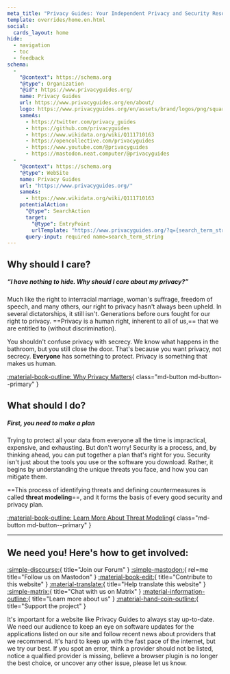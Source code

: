 ```yaml
---
meta_title: "Privacy Guides: Your Independent Privacy and Security Resource"
template: overrides/home.en.html
social:
  cards_layout: home
hide:
  - navigation
  - toc
  - feedback
schema:
  - 
    "@context": https://schema.org
    "@type": Organization
    "@id": https://www.privacyguides.org/
    name: Privacy Guides
    url: https://www.privacyguides.org/en/about/
    logo: https://www.privacyguides.org/en/assets/brand/logos/png/square/pg-yellow.png
    sameAs:
      - https://twitter.com/privacy_guides
      - https://github.com/privacyguides
      - https://www.wikidata.org/wiki/Q111710163
      - https://opencollective.com/privacyguides
      - https://www.youtube.com/@privacyguides
      - https://mastodon.neat.computer/@privacyguides
  - 
    "@context": https://schema.org
    "@type": WebSite
    name: Privacy Guides
    url: "https://www.privacyguides.org/"
    sameAs:
      - https://www.wikidata.org/wiki/Q111710163
    potentialAction:
      "@type": SearchAction
      target:
        "@type": EntryPoint
        urlTemplate: "https://www.privacyguides.org/?q={search_term_string}"
      query-input: required name=search_term_string
---
```


<!-- markdownlint-disable -->
## Why should I care?

##### “I have nothing to hide. Why should I care about my privacy?”

Much like the right to interracial marriage, woman's suffrage, freedom of speech, and many others, our right to privacy hasn't always been upheld. In several dictatorships, it still isn't. Generations before ours fought for our right to privacy. ==Privacy is a human right, inherent to all of us,== that we are entitled to (without discrimination).

You shouldn't confuse privacy with secrecy. We know what happens in the bathroom, but you still close the door. That's because you want privacy, not secrecy. **Everyone** has something to protect. Privacy is something that makes us human.

[:material-book-outline: Why Privacy Matters](basics/why-privacy-matters.md){ class="md-button md-button--primary" }

## What should I do?

##### First, you need to make a plan

Trying to protect all your data from everyone all the time is impractical, expensive, and exhausting. But don't worry! Security is a process, and, by thinking ahead, you can put together a plan that's right for you. Security isn't just about the tools you use or the software you download. Rather, it begins by understanding the unique threats you face, and how you can mitigate them.

==This process of identifying threats and defining countermeasures is called **threat modeling**==, and it forms the basis of every good security and privacy plan.

[:material-book-outline: Learn More About Threat Modeling](basics/threat-modeling.md){ class="md-button md-button--primary" }

---

## We need you! Here's how to get involved:

[:simple-discourse:](https://discuss.privacyguides.net){ title="Join our Forum" }
[:simple-mastodon:](https://mastodon.neat.computer/@privacyguides){ rel=me title="Follow us on Mastodon" }
[:material-book-edit:](https://github.com/privacyguides/privacyguides.org){ title="Contribute to this website" }
[:material-translate:](https://matrix.to/#/#pg-i18n:aragon.sh){ title="Help translate this website" }
[:simple-matrix:](https://matrix.to/#/#privacyguides:matrix.org){ title="Chat with us on Matrix" }
[:material-information-outline:](about/index.md){ title="Learn more about us" }
[:material-hand-coin-outline:](about/donate.md){ title="Support the project" }

It's important for a website like Privacy Guides to always stay up-to-date. We need our audience to keep an eye on software updates for the applications listed on our site and follow recent news about providers that we recommend. It's hard to keep up with the fast pace of the internet, but we try our best. If you spot an error, think a provider should not be listed, notice a qualified provider is missing, believe a browser plugin is no longer the best choice, or uncover any other issue, please let us know.
